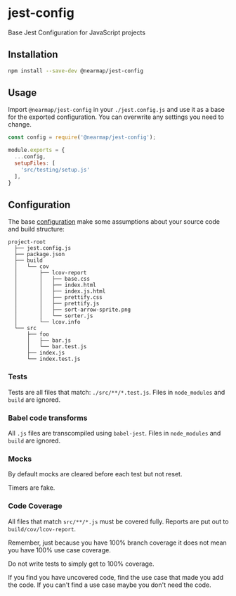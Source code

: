 # jest-config
Base Jest Configuration for JavaScript projects


## Installation

```bash
npm install --save-dev @nearmap/jest-config
```


## Usage

Import `@nearmap/jest-config` in your `./jest.config.js` and use it as a
base for the exported configuration.
You can overwrite any settings you need to change.

```javascript
const config = require('@nearmap/jest-config');

module.exports = {
  ...config,
  setupFiles: [
    'src/testing/setup.js'
  ],
}
```


## Configuration

The base [configuration](./src/index.js) make some assumptions
about your source code and build structure:

```
project-root
  ├── jest.config.js
  ├── package.json
  ├── build
  │   └── cov
  │       ├── lcov-report
  │       │   ├── base.css
  │       │   ├── index.html
  │       │   ├── index.js.html
  │       │   ├── prettify.css
  │       │   ├── prettify.js
  │       │   ├── sort-arrow-sprite.png
  │       │   └── sorter.js
  │       └── lcov.info
  └── src
      ├── foo
      │   ├── bar.js
      │   └── bar.test.js
      ├── index.js
      └── index.test.js
```


### Tests

Tests are all files that match: `./src/**/*.test.js`.
Files in `node_modules` and `build` are ignored.


### Babel code transforms

All `.js` files are transcompiled using `babel-jest`.
Files in `node_modules` and `build` are ignored.


### Mocks

By default mocks are cleared before each test but not reset.

Timers are fake.


### Code Coverage

All files that match `src/**/*.js` must be covered fully.
Reports are put out to `build/cov/lcov-report`.

Remember, just because you have 100% branch coverage it does not mean you
have 100% use case coverage.

Do not write tests to simply get to 100% coverage.

If you find you have uncovered code, find the use case that made you
add the code. If you can't find a use case maybe you don't need the code.
